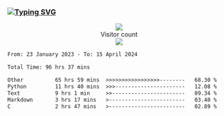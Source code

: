 ### <a href="https://git.io/typing-svg"><img src="https://readme-typing-svg.herokuapp.com?font=Fira+Code&pause=1000&width=435&lines=+Hi+%F0%9F%91%8B+There+is+Chenghow" alt="Typing SVG" /></a>
<p align="center"> 
  <img src="https://github-readme-stats.vercel.app/api?username=chenghow&show_icons=true"><br>
  Visitor count<br>
  <img src="https://profile-counter.glitch.me/chenghow/count.svg">
</p>

<!--START_SECTION:waka-->

```txt
From: 23 January 2023 - To: 15 April 2024

Total Time: 96 hrs 37 mins

Other          65 hrs 59 mins  >>>>>>>>>>>>>>>>>--------   68.30 %
Python         11 hrs 40 mins  >>>----------------------   12.08 %
Text           9 hrs 1 min     >>-----------------------   09.34 %
Markdown       3 hrs 17 mins   >------------------------   03.40 %
C              2 hrs 47 mins   >------------------------   02.89 %
```

<!--END_SECTION:waka-->
